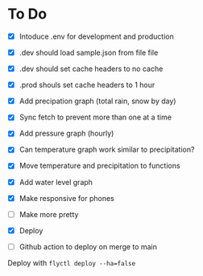# To Do

- [x] Intoduce .env for development and production
- [x] .dev should load sample.json from file file
- [x] .dev should set cache headers to no cache
- [x] .prod shouls set cache headers to 1 hour
- [x] Add precipation graph (total rain, snow by day)
- [x] Sync fetch to prevent more than one at a time
- [x] Add pressure graph (hourly)
- [x] Can temperature graph work similar to precipitation?
- [x] Move temperature and precipitation to functions
- [x] Add water level graph
- [x] Make responsive for phones
- [ ] Make more pretty
- [x] Deploy
- [ ] Github action to deploy on merge to main


Deploy with `flyctl deploy --ha=false`
